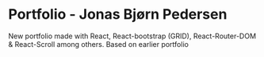 # Portfolio - Jonas Bjørn Pedersen
New portfolio made with React, React-bootstrap (GRID), React-Router-DOM & React-Scroll among others. Based on earlier portfolio
